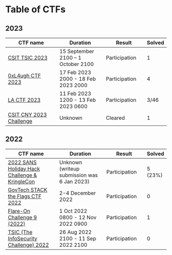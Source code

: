 # Table of CTFs

## 2023

<table><thead><tr><th width="234">CTF name</th><th width="189">Duration</th><th width="134">Result</th><th>Solved</th></tr></thead><tbody><tr><td><a href="http://127.0.0.1:5000/s/8mNTUPzr25y3aGS3DDiL/2023/csit-tsic-2023">CSIT TSIC 2023</a></td><td>15 September 2100 – 1 October 2100</td><td>Participation</td><td>1</td></tr><tr><td><a href="http://127.0.0.1:5000/s/8mNTUPzr25y3aGS3DDiL/2023/0xl4ugh-ctf-2023">0xL4ugh CTF 2023</a></td><td>17 Feb 2023 2000 - 18 Feb 2023 2000</td><td>Participation</td><td>4</td></tr><tr><td><a href="http://127.0.0.1:5000/s/8mNTUPzr25y3aGS3DDiL/2023/la-ctf-2023">LA CTF 2023</a></td><td>11 Feb 2023 1200 - 13 Feb 2023 0600</td><td>Participation</td><td>3/46</td></tr><tr><td><a href="http://127.0.0.1:5000/s/8mNTUPzr25y3aGS3DDiL/2023/csit-cny-2023-challenge">CSIT CNY 2023 Challenge</a></td><td>Unknown</td><td>Cleared</td><td>1</td></tr></tbody></table>

## 2022

<table><thead><tr><th width="224">CTF name</th><th width="200">Duration</th><th width="134">Result</th><th>Solved</th></tr></thead><tbody><tr><td><a href="http://127.0.0.1:5000/s/8mNTUPzr25y3aGS3DDiL/2022/2022-sans-holiday-hack-challenge-and-kringlecon">2022 SANS Holiday Hack Challenge &#x26; KringleCon</a></td><td>Unknown (writeup submission was 6 Jan 2023)</td><td>Participation</td><td> 5 (23%)</td></tr><tr><td><a href="http://127.0.0.1:5000/s/8mNTUPzr25y3aGS3DDiL/2022/govtech-stack-the-flags-ctf-2022">GovTech STACK the Flags CTF 2022</a></td><td>2-4 December 2022</td><td>Participation</td><td>0</td></tr><tr><td><a href="http://127.0.0.1:5000/s/8mNTUPzr25y3aGS3DDiL/2022/flare-on-challenge-9-2022">Flare-On Challenge 9 (2022)</a></td><td>1 Oct 2022 0800 - 12 Nov 2022 0900</td><td>Participation</td><td>1</td></tr><tr><td><a href="http://127.0.0.1:5000/s/8mNTUPzr25y3aGS3DDiL/2022/tsic-the-infosecurity-challenge-2022">TSIC (The InfoSecurity Challenge) 2022</a></td><td>26 Aug 2022 2100 - 11 Sep 2022 2100</td><td>Participation</td><td>0</td></tr></tbody></table>
